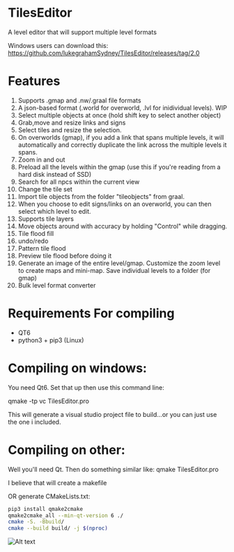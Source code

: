 # TilesEditor
A level editor that will support multiple level formats

Windows users can download this:
https://github.com/lukegrahamSydney/TilesEditor/releases/tag/2.0

# Features
1. Supports .gmap and .nw/.graal file formats
2. A json-based format (.world for overworld, .lvl for inidividual levels). WIP
3. Select multiple objects at once (hold shift key to select another object)
4. Grab,move and resize links and signs
5. Select tiles and resize the selection.
6. On overworlds (gmap), if you add a link that spans multiple levels, it will automatically and correctly duplicate the link across the multiple levels it spans.
7. Zoom in and out
8. Preload all the levels within the gmap (use this if you're reading from a hard disk instead of SSD)
9. Search for all npcs within the current view
10. Change the tile set
11. Import tile objects from the folder "tileobjects" from graal.
12. When you choose to edit signs/links on an overworld, you can then select which level to edit.
13. Supports tile layers
14. Move objects around with accuracy by holding "Control" while dragging.
15. Tile flood fill
16. undo/redo
17. Pattern tile flood
18. Preview tile flood before doing it
19. Generate an image of the entire level/gmap. Customize the zoom level to create maps and mini-map. Save individual levels to a folder (for gmap)
20. Bulk level format converter


# Requirements For compiling
* QT6
* python3 + pip3 (Linux)

# Compiling on windows:
You need Qt6. Set that up then use this command line:

qmake -tp vc TilesEditor.pro

This will generate a visual studio project file to build...or you can just use the one i included.

# Compiling on other:
Well you'll need Qt. Then do something similar like:
qmake TilesEditor.pro

I believe that will create a makefile

OR generate CMakeLists.txt:
```bash
pip3 install qmake2cmake
qmake2cmake_all --min-qt-version 6 ./
cmake -S. -Bbuild/
cmake --build build/ -j $(nproc)
```


![Alt text](https://user-images.githubusercontent.com/132313681/265017810-9a0d8758-eddc-473c-b6c5-65e1301539da.png  "Optional Title")
